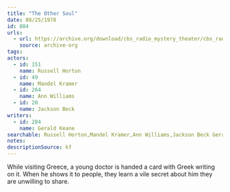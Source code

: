 ```yaml
---
title: "The Other Soul"
date: 08/25/1978
id: 884
urls: 
  - url: https://archive.org/download/cbs_radio_mystery_theater/cbs_radio_mystery_theater-0851-0900.zip/cbs_radio_mystery_theater-0851-0900%2Fcbsrmt_0884_the_other_soul.mp3
    source: archive-org
tags: 
actors:  
  - id: 151
    name: Russell Horton  
  - id: 49
    name: Mandel Kramer  
  - id: 264
    name: Ann Williams  
  - id: 20
    name: Jackson Beck
writers:  
  - id: 284
    name: Gerald Keane
searchable: Russell Horton,Mandel Kramer,Ann Williams,Jackson Beck Gerald Keane
notes: 
descriptionSource: kf
---
```

While visiting Greece, a young doctor is handed a card with Greek writing on it. When he shows it to people, they learn a vile secret about him they are unwilling to share.